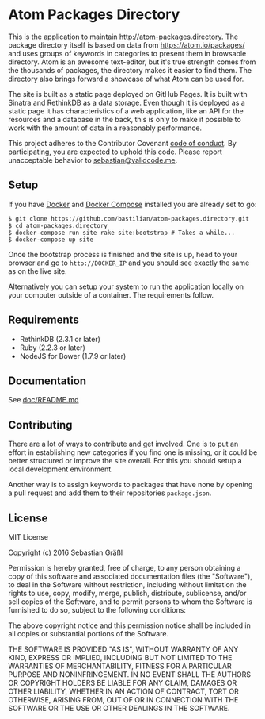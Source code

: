 # Atom Packages Directory

This is the application to maintain http://atom-packages.directory. The package directory itself is based on data from https://atom.io/packages/ and uses groups of keywords in categories to present them in browsable directory. Atom is an awesome text-editor, but it's true strength comes from the thousands of packages, the directory makes it easier to find them. The directory also brings forward a showcase of what Atom can be used for.

The site is built as a static page deployed on GitHub Pages. It is built with Sinatra and RethinkDB as a data storage. Even though it is deployed as a static page it has characteristics of a web application, like an API for the resources and a database in the back, this is only to make it possible to work with the amount of data in a reasonably performance.

This project adheres to the Contributor Covenant [code of conduct](/CODE_OF_CONDUCT.md). By participating, you are expected to uphold this code. Please report unacceptable behavior to sebastian@validcode.me.

## Setup

If you have [Docker](https://docs.docker.com/engine/installation/) and [Docker Compose](https://docs.docker.com/compose/install/) installed you are already set to go:

```shell
$ git clone https://github.com/bastilian/atom-packages.directory.git
$ cd atom-packages.directory
$ docker-compose run site rake site:bootstrap # Takes a while...
$ docker-compose up site
```

Once the bootstrap process is finished and the site is up, head to your browser and go to `http://DOCKER_IP` and you should see exactly the same as on the live site.

Alternatively you can setup your system to run the application locally on your computer outside of a container.
The requirements follow.

## Requirements

* RethinkDB (2.3.1 or later)
* Ruby (2.2.3 or later)
* NodeJS for Bower (1.7.9 or later)

## Documentation

See [doc/README.md](doc/README.md)

## Contributing

There are a lot of ways to contribute and get involved. One is to put an effort in establishing new categories if you find one is missing, or it could be better structured or improve the site overall. For this you should setup a local development environment.

 Another way is to assign keywords to packages that have none by opening a pull request and add them to their repositories `package.json`.

## License

 MIT License

 Copyright (c) 2016 Sebastian Gräßl

 Permission is hereby granted, free of charge, to any person obtaining a copy
 of this software and associated documentation files (the "Software"), to deal
 in the Software without restriction, including without limitation the rights
 to use, copy, modify, merge, publish, distribute, sublicense, and/or sell
 copies of the Software, and to permit persons to whom the Software is
 furnished to do so, subject to the following conditions:

 The above copyright notice and this permission notice shall be included in all
 copies or substantial portions of the Software.

 THE SOFTWARE IS PROVIDED "AS IS", WITHOUT WARRANTY OF ANY KIND, EXPRESS OR
 IMPLIED, INCLUDING BUT NOT LIMITED TO THE WARRANTIES OF MERCHANTABILITY,
 FITNESS FOR A PARTICULAR PURPOSE AND NONINFRINGEMENT. IN NO EVENT SHALL THE
 AUTHORS OR COPYRIGHT HOLDERS BE LIABLE FOR ANY CLAIM, DAMAGES OR OTHER
 LIABILITY, WHETHER IN AN ACTION OF CONTRACT, TORT OR OTHERWISE, ARISING FROM,
 OUT OF OR IN CONNECTION WITH THE SOFTWARE OR THE USE OR OTHER DEALINGS IN THE
 SOFTWARE.
